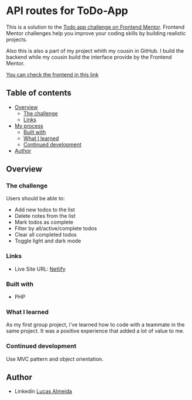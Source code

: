 # API routes for ToDo-App

This is a solution to the [Todo app challenge on Frontend Mentor](https://www.frontendmentor.io/challenges/todo-app-Su1_KokOW). Frontend Mentor challenges help you improve your coding skills by building realistic projects. 
  
Also this is also a part of my project whith my cousin in GitHub. I build the backend while my cousin build the interface provide by the Frontend Mentor.

[You can check the frontend in this link](https://github.com/renatoalmeida49/todo-app-challenge)

## Table of contents

- [Overview](#overview)
  - [The challenge](#the-challenge)
  - [Links](#links)
- [My process](#my-process)
  - [Built with](#built-with)
  - [What I learned](#what-i-learned)
  - [Continued development](#continued-development)
- [Author](#author)


## Overview

### The challenge

Users should be able to:

- Add new todos to the list
- Delete notes from the list
- Mark todos as complete
- Filter by all/active/complete todos
- Clear all completed todos
- Toggle light and dark mode


### Links

- Live Site URL: [Netlify](https://blissful-colden-6de82d.netlify.app/)


### Built with

- PHP

### What I learned

As my first group project, i've learned how to code with a teammate in the same project. It was a positive experience that added a lot of value to me.

### Continued development

Use MVC pattern and object orientation.


## Author

- Linkedin [Lucas Almeida](https://www.linkedin.com/in/lucasaclima03/)


